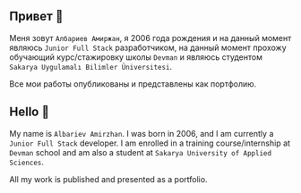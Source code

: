 ## Привет 👋

Меня зовут `Албариев Амиржан`, я 2006 года рождения и на данный момент являюсь `Junior Full Stack` разработчиком, на данный момент прохожу обучающий курс/стажировку школы `Devman` и являюсь студентом `Sakarya Uygulamalı Bilimler Üniversitesi`.

Все мои работы опубликованы и представлены как портфолию.

## Hello 👋

My name is `Albariev Amirzhan`. I was born in 2006, and I am currently a `Junior Full Stack` developer. I am enrolled in a training course/internship at `Devman` school and am also a student at `Sakarya University of Applied Sciences`.

All my work is published and presented as a portfolio.

